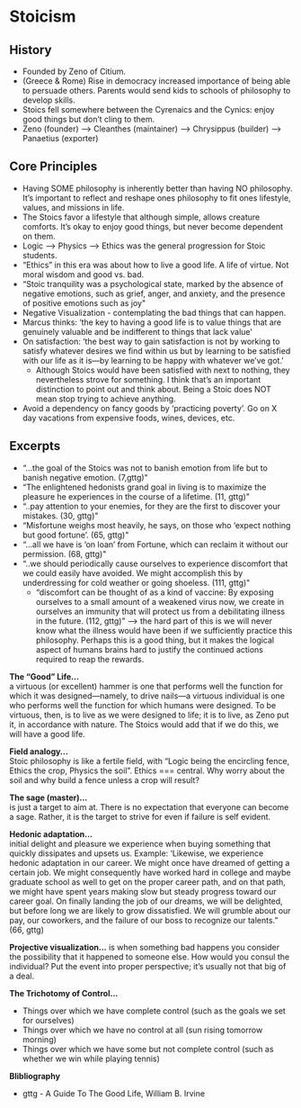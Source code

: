 # Stoicism

## History

- Founded by Zeno of Citium.
- (Greece & Rome) Rise in democracy increased importance of being able to persuade others.  Parents would send kids to schools of philosophy to develop skills.
- Stoics fell somewhere between the Cyrenaics and the Cynics: enjoy good things but don’t cling to them.
- Zeno (founder) —> Cleanthes (maintainer) —> Chrysippus (builder) —> Panaetius (exporter)

## Core Principles

- Having SOME philosophy is inherently better than having NO philosophy.  It’s important to reflect and reshape ones philosophy to fit ones lifestyle, values, and missions in life.
- The Stoics favor a lifestyle that although simple, allows creature comforts.  It’s okay to enjoy good things, but never become dependent on them.
- Logic —> Physics —> Ethics was the general progression for Stoic students.
- “Ethics” in this era was about how to live a good life. A life of virtue.  Not moral wisdom and good vs. bad.
- “Stoic tranquility was a psychological state, marked by the absence of negative emotions, such as grief, anger, and anxiety, and the presence of positive emotions such as joy"
- Negative Visualization - contemplating the bad things that can happen.
- Marcus thinks: ‘the key to having a good life is to value things that are genuinely valuable and be indifferent to things that lack value'
- On satisfaction: ‘the best way to gain satisfaction is not by working to satisfy whatever desires we find within us but by learning to be satisfied with our life as it is—by learning to be happy with whatever we’ve got.'
    - Although Stoics would have been satisfied with next to nothing, they nevertheless strove for something.  I think that’s an important distinction to point out and think about.  Being a Stoic does NOT mean stop trying to achieve anything.
- Avoid a dependency on fancy goods by ‘practicing poverty’.  Go on X day vacations from expensive foods, wines, devices, etc.

## Excerpts

- “…the goal of the Stoics was not to banish emotion from life but to banish negative emotion. (7,gttg)"
- “The enlightened hedonists grand goal in living is to maximize the pleasure he experiences in the course of a lifetime. (11, gttg)"
- “..pay attention to your enemies, for they are the first to discover your mistakes. (30, gttg)"
- “Misfortune weighs most heavily, he says, on those who ‘expect nothing but good fortune’. (65, gttg)"
- “…all we have is ‘on loan’ from Fortune, which can reclaim it without our permission. (68, gttg)"
- “..we should periodically cause ourselves to experience discomfort that we could easily have avoided.  We might accomplish this by underdressing for cold weather or going shoeless. (111, gttg)"
    - “discomfort can be thought of as a kind of vaccine: By exposing ourselves to a small amount of a weakened virus now, we create in ourselves an immunity that will protect us from a debilitating illness in the future. (112, gttg)”  —> the hard part of this is we will never know what the illness would have been if we sufficiently practice this philosophy.  Perhaps this is a good thing, but it makes the logical aspect of humans brains hard to justify the continued actions required to reap the rewards.

**The “Good” Life...**  
a virtuous (or excellent) hammer is one that performs well the function for which it was designed—namely, to drive nails—a virtuous individual is one who performs well the function for which humans were designed.  To be virtuous, then, is to live as we were designed to life; it is to live, as Zeno put it, in accordance with nature.  The Stoics would add that if we do this, we will have a good life.

**Field analogy...**  
Stoic philosophy is like a fertile field, with “Logic being the encircling fence, Ethics the crop, Physics the soil”.  Ethics === central.  Why worry about the soil and why build a fence unless a crop will result?

**The sage (master)...**   
is just a target to aim at.  There is no expectation that everyone can become a sage.  Rather, it is the target to strive for even if failure is self evident.

**Hedonic adaptation...**  
initial delight and pleasure we experience when buying something that quickly dissipates and upsets us.  Example: ‘Likewise, we experience hedonic adaptation in our career.  We might once have dreamed of getting a certain job.  We might consequently have worked hard in college and maybe graduate school as well to get on the proper career path, and on that path, we might have spent years making slow but steady progress toward our career goal.  On finally landing the job of our dreams, we will be delighted, but before long we are likely to grow dissatisfied.  We will grumble about our pay, our coworkers, and the failure of our boss to recognize our talents.” (66, gttg)

**Projective visualization...** 
is when something bad happens you consider the possibility that it happened to someone else.  How would you consul the individual?  Put the event into proper perspective; it’s usually not that big of a deal.

**The Trichotomy of Control...** 

- Things over which we have complete control (such as the goals we set for ourselves)
- Things over which we have no control at all (sun rising tomorrow morning)
- Things over which we have some but not complete control (such as whether we win while playing tennis)

**Blibliography**  
- gttg - A Guide To The Good Life, William B. Irvine

